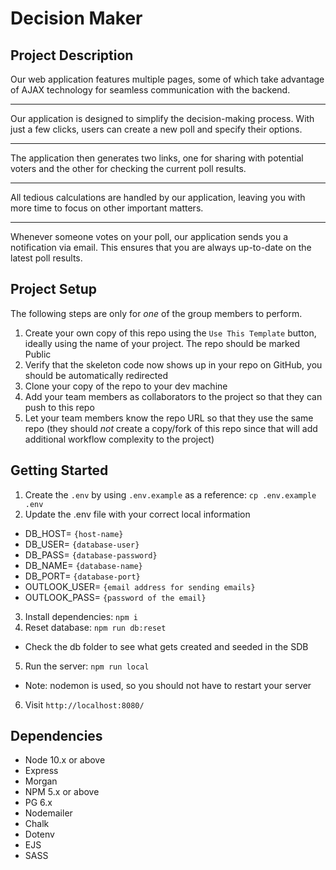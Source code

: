Decision Maker
=========

## Project Description

Our web application features multiple pages, some of which take advantage of AJAX technology for seamless communication with the backend.
___
Our application is designed to simplify the decision-making process. With just a few clicks, users can create a new poll and specify their options. 
___
The application then generates two links, one for sharing with potential voters and the other for checking the current poll results. 
___
All tedious calculations are handled by our application, leaving you with more time to focus on other important matters.
___
Whenever someone votes on your poll, our application sends you a notification via email. This ensures that you are always up-to-date on the latest poll results.

## Project Setup

The following steps are only for _one_ of the group members to perform.

1. Create your own copy of this repo using the `Use This Template` button, ideally using the name of your project. The repo should be marked Public
2. Verify that the skeleton code now shows up in your repo on GitHub, you should be automatically redirected
3. Clone your copy of the repo to your dev machine
4. Add your team members as collaborators to the project so that they can push to this repo
5. Let your team members know the repo URL so that they use the same repo (they should _not_ create a copy/fork of this repo since that will add additional workflow complexity to the project)


## Getting Started

1. Create the `.env` by using `.env.example` as a reference: `cp .env.example .env`
2. Update the .env file with your correct local information 
- DB_HOST= `{host-name}`
- DB_USER= `{database-user}`
- DB_PASS= `{database-password}`
- DB_NAME= `{database-name}`
- DB_PORT= `{database-port}`
- OUTLOOK_USER= `{email address for sending emails}`
- OUTLOOK_PASS= `{password of the email}`
3. Install dependencies: `npm i`
4. Reset database: `npm run db:reset`
  - Check the db folder to see what gets created and seeded in the SDB
5. Run the server: `npm run local`
  - Note: nodemon is used, so you should not have to restart your server
6. Visit `http://localhost:8080/`

## Dependencies

- Node 10.x or above
- Express
- Morgan
- NPM 5.x or above
- PG 6.x
- Nodemailer
- Chalk
- Dotenv
- EJS
- SASS
